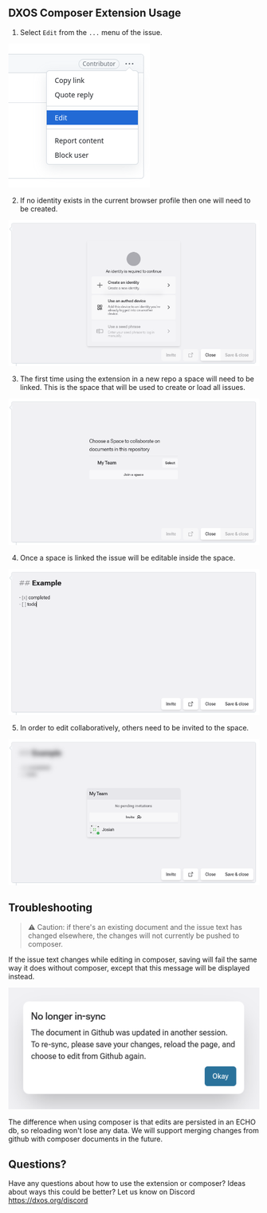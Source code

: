 ## DXOS Composer Extension Usage

1. Select `Edit` from the `...` menu of the issue.

![](./screenshots/edit.png)

2. If no identity exists in the current browser profile then one will need to be created.

![](./screenshots/create-identity.png)

3. The first time using the extension in a new repo a space will need to be linked. This is the space that will be used to create or load all issues.

![](./screenshots/select-space.png)

4. Once a space is linked the issue will be editable inside the space.

![](./screenshots/composer.png)

5. In order to edit collaboratively, others need to be invited to the space.

![](./screenshots/invitations.png)

## Troubleshooting

> ⚠️ Caution: if there's an existing document and the issue text has changed elsewhere, the changes will not currently be pushed to composer.

If the issue text changes while editing in composer, saving will fail the same way it does without composer, except that this message will be displayed instead.

![](./screenshots/stale-comment.png)

The difference when using composer is that edits are persisted in an ECHO db, so reloading won't lose any data.
We will support merging changes from github with composer documents in the future.

## Questions?

Have any questions about how to use the extension or composer? Ideas about ways this could be better? Let us know on Discord https://dxos.org/discord
